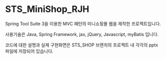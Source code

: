 # STS_MiniShop_RJH
Spring Tool Suite 3을 이용한 MVC 패턴의 미니쇼핑몰 웹을 제작한 프로젝트입니다.

사용기술은 Java, Spring Framework, jax, jQuery, Javascript, myBatis 입니다.

코드에 대한 설명과 실제 구현화면은 STS_SHOP 브랜치의 프로젝트 내 각각의 pptx 파일에 저장되어 있습니다.
